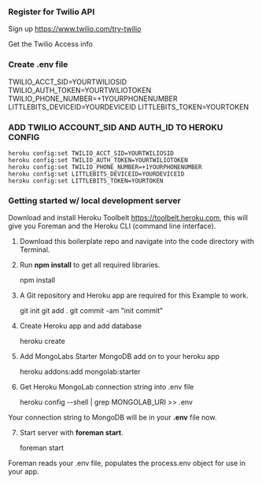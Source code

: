 
### Register for Twilio API

Sign up <https://www.twilio.com/try-twilio>

Get the Twilio Access info

### Create .env file

TWILIO_ACCT_SID=YOURTWILIOSID
TWILIO_AUTH_TOKEN=YOURTWILIOTOKEN
TWILIO_PHONE_NUMBER=+1YOURPHONENUMBER
LITTLEBITS_DEVICEID=YOURDEVICEID
LITTLEBITS_TOKEN=YOURTOKEN

### ADD TWILIO ACCOUNT_SID AND AUTH_ID TO HEROKU CONFIG

	heroku config:set TWILIO_ACCT_SID=YOURTWILIOSID
	heroku config:set TWILIO_AUTH_TOKEN=YOURTWILIOTOKEN
	heroku config:set TWILIO_PHONE_NUMBER=+1YOURPHONENUMBER
	heroku config:set LITTLEBITS_DEVICEID=YOURDEVICEID
	heroku config:set LITTLEBITS_TOKEN=YOURTOKEN



### Getting started w/ local development server

Download and install Heroku Toolbelt <https://toolbelt.heroku.com>, this will give you Foreman and the Heroku CLI (command line interface).

1) Download this boilerplate repo and navigate into the code directory with Terminal.

2) Run **npm install** to get all required libraries.

	npm install

3) A Git repository and Heroku app are required for this Example to work. 

	git init
	git add .
	git commit -am "init commit"


4) Create Heroku app and add database

	heroku create

5) Add MongoLabs Starter MongoDB add on to your heroku app

	heroku addons:add mongolab:starter

6) Get Heroku MongoLab connection string into .env file

	heroku config --shell | grep MONGOLAB_URI >> .env

Your connection string to MongoDB will be in your **.env** file now.

7) Start server with **foreman start**.

	foreman start

Foreman reads your .env file, populates the process.env object for use in your app.

